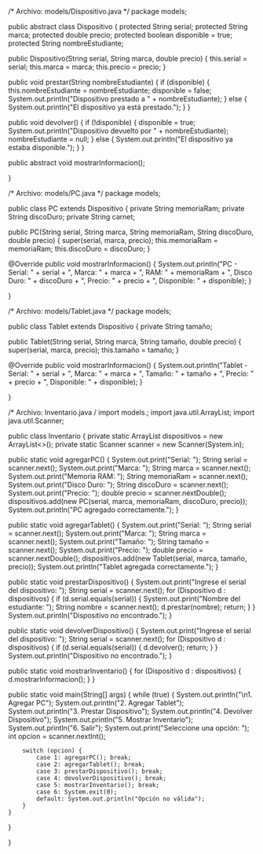/* Archivo: models/Dispositivo.java */ package models;

public abstract class Dispositivo { protected String serial; protected String marca; protected double precio; protected boolean disponible = true; protected String nombreEstudiante;

public Dispositivo(String serial, String marca, double precio) {
    this.serial = serial;
    this.marca = marca;
    this.precio = precio;
}

public void prestar(String nombreEstudiante) {
    if (disponible) {
        this.nombreEstudiante = nombreEstudiante;
        disponible = false;
        System.out.println("Dispositivo prestado a " + nombreEstudiante);
    } else {
        System.out.println("El dispositivo ya está prestado.");
    }
}

public void devolver() {
    if (!disponible) {
        disponible = true;
        System.out.println("Dispositivo devuelto por " + nombreEstudiante);
        nombreEstudiante = null;
    } else {
        System.out.println("El dispositivo ya estaba disponible.");
    }
}

public abstract void mostrarInformacion();

}

/* Archivo: models/PC.java */ package models;

public class PC extends Dispositivo { private String memoriaRam; private String discoDuro; private String carnet;

public PC(String serial, String marca, String memoriaRam, String discoDuro, double precio) {
    super(serial, marca, precio);
    this.memoriaRam = memoriaRam;
    this.discoDuro = discoDuro;
}

@Override
public void mostrarInformacion() {
    System.out.println("PC - Serial: " + serial + ", Marca: " + marca + ", RAM: " + memoriaRam + ", Disco Duro: " + discoDuro + ", Precio: " + precio + ", Disponible: " + disponible);
}

}

/* Archivo: models/Tablet.java */ package models;

public class Tablet extends Dispositivo { private String tamaño;

public Tablet(String serial, String marca, String tamaño, double precio) {
    super(serial, marca, precio);
    this.tamaño = tamaño;
}

@Override
public void mostrarInformacion() {
    System.out.println("Tablet - Serial: " + serial + ", Marca: " + marca + ", Tamaño: " + tamaño + ", Precio: " + precio + ", Disponible: " + disponible);
}

}

/* Archivo: Inventario.java / import models.; import java.util.ArrayList; import java.util.Scanner;

public class Inventario { private static ArrayList<Dispositivo> dispositivos = new ArrayList<>(); private static Scanner scanner = new Scanner(System.in);

public static void agregarPC() {
    System.out.print("Serial: ");
    String serial = scanner.next();
    System.out.print("Marca: ");
    String marca = scanner.next();
    System.out.print("Memoria RAM: ");
    String memoriaRam = scanner.next();
    System.out.print("Disco Duro: ");
    String discoDuro = scanner.next();
    System.out.print("Precio: ");
    double precio = scanner.nextDouble();
    dispositivos.add(new PC(serial, marca, memoriaRam, discoDuro, precio));
    System.out.println("PC agregado correctamente.");
}

public static void agregarTablet() {
    System.out.print("Serial: ");
    String serial = scanner.next();
    System.out.print("Marca: ");
    String marca = scanner.next();
    System.out.print("Tamaño: ");
    String tamaño = scanner.next();
    System.out.print("Precio: ");
    double precio = scanner.nextDouble();
    dispositivos.add(new Tablet(serial, marca, tamaño, precio));
    System.out.println("Tablet agregada correctamente.");
}

public static void prestarDispositivo() {
    System.out.print("Ingrese el serial del dispositivo: ");
    String serial = scanner.next();
    for (Dispositivo d : dispositivos) {
        if (d.serial.equals(serial)) {
            System.out.print("Nombre del estudiante: ");
            String nombre = scanner.next();
            d.prestar(nombre);
            return;
        }
    }
    System.out.println("Dispositivo no encontrado.");
}

public static void devolverDispositivo() {
    System.out.print("Ingrese el serial del dispositivo: ");
    String serial = scanner.next();
    for (Dispositivo d : dispositivos) {
        if (d.serial.equals(serial)) {
            d.devolver();
            return;
        }
    }
    System.out.println("Dispositivo no encontrado.");
}

public static void mostrarInventario() {
    for (Dispositivo d : dispositivos) {
        d.mostrarInformacion();
    }
}

public static void main(String[] args) {
    while (true) {
        System.out.println("\n1. Agregar PC");
        System.out.println("2. Agregar Tablet");
        System.out.println("3. Prestar Dispositivo");
        System.out.println("4. Devolver Dispositivo");
        System.out.println("5. Mostrar Inventario");
        System.out.println("6. Salir");
        System.out.print("Seleccione una opción: ");
        int opcion = scanner.nextInt();

        switch (opcion) {
            case 1: agregarPC(); break;
            case 2: agregarTablet(); break;
            case 3: prestarDispositivo(); break;
            case 4: devolverDispositivo(); break;
            case 5: mostrarInventario(); break;
            case 6: System.exit(0);
            default: System.out.println("Opción no válida");
        }
    }
}

}

